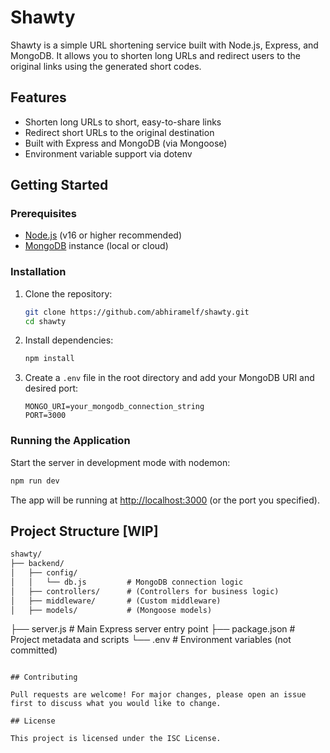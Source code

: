 # Shawty

<!--
README for Shawty: URL Shortener
This file explains the project, setup, and structure for new users and contributors.
-->

Shawty is a simple URL shortening service built with Node.js, Express, and MongoDB. It allows you to shorten long URLs and redirect users to the original links using the generated short codes.

## Features

- Shorten long URLs to short, easy-to-share links
- Redirect short URLs to the original destination
- Built with Express and MongoDB (via Mongoose)
- Environment variable support via dotenv

## Getting Started

<!-- Prerequisites for running the project -->
### Prerequisites

- [Node.js](https://nodejs.org/) (v16 or higher recommended)
- [MongoDB](https://www.mongodb.com/) instance (local or cloud)

<!-- Installation steps for developers -->
### Installation

1. Clone the repository:

   ```bash
   git clone https://github.com/abhiramelf/shawty.git
   cd shawty
   ```

2. Install dependencies:

   ```bash
   npm install
   ```

3. Create a `.env` file in the root directory and add your MongoDB URI and desired port:

   ```env
   MONGO_URI=your_mongodb_connection_string
   PORT=3000
   ```

### Running the Application

Start the server in development mode with nodemon:

```bash
npm run dev
```

The app will be running at [http://localhost:3000](http://localhost:3000) (or the port you specified).

## Project Structure [WIP]

<!-- Directory structure and file purpose -->
```md
shawty/
├── backend/
│   ├── config/
│   │   └── db.js         # MongoDB connection logic
│   ├── controllers/      # (Controllers for business logic)
│   ├── middleware/       # (Custom middleware)
│   ├── models/           # (Mongoose models)
```
├── server.js             # Main Express server entry point
├── package.json          # Project metadata and scripts
└── .env                  # Environment variables (not committed)
```

## Contributing

Pull requests are welcome! For major changes, please open an issue first to discuss what you would like to change.

## License

This project is licensed under the ISC License.
